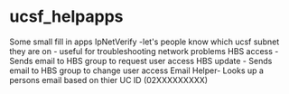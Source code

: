 # ucsf_helpapps
Some small fill in apps
IpNetVerify -let's people know which ucsf subnet  they are on - useful for troubleshooting network problems
HBS access - Sends email to HBS group to request user access
HBS update - Sends email to HBS group to change user access
Email Helper- Looks up a persons email based on thier UC ID (02XXXXXXXXX)

